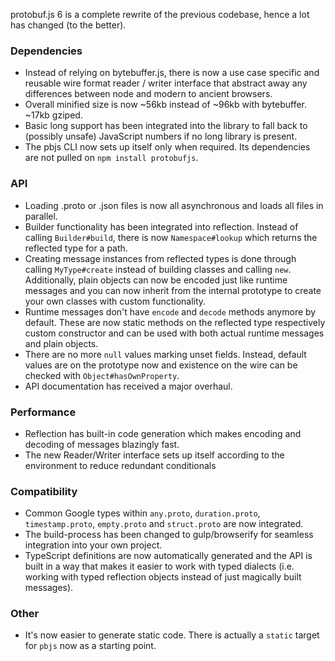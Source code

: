 protobuf.js 6 is a complete rewrite of the previous codebase, hence a lot has changed (to the better).

### Dependencies

* Instead of relying on bytebuffer.js, there is now a use case specific and reusable wire format reader / writer interface that abstract away any differences between node and modern to ancient browsers.
* Overall minified size is now ~56kb instead of ~96kb with bytebuffer. ~17kb gziped.
* Basic long support has been integrated into the library to fall back to (possibly unsafe) JavaScript numbers if no long library is present.
* The pbjs CLI now sets up itself only when required. Its dependencies are not pulled on `npm install protobufjs`.

### API

* Loading .proto or .json files is now all asynchronous and loads all files in parallel.
* Builder functionality has been integrated into reflection.
  Instead of calling `Builder#build`, there is now `Namespace#lookup` which returns the reflected type for a path.
* Creating message instances from reflected types is done through calling `MyType#create` instead of building classes and calling `new`.
  Additionally, plain objects can now be encoded just like runtime messages and you can now inherit from the internal prototype to create your own classes with custom functionality.
* Runtime messages don't have `encode` and `decode` methods anymore by default.
  These are now static methods on the reflected type respectively custom constructor and can be used with both actual runtime messages and plain objects.
* There are no more `null` values marking unset fields. Instead, default values are on the prototype now and existence on the wire can be checked with `Object#hasOwnProperty`.
* API documentation has received a major overhaul.

### Performance

* Reflection has built-in code generation which makes encoding and decoding of messages blazingly fast.
* The new Reader/Writer interface sets up itself according to the environment to reduce redundant conditionals

### Compatibility

* Common Google types within `any.proto`, `duration.proto`, `timestamp.proto`, `empty.proto` and `struct.proto` are now integrated.
* The build-process has been changed to gulp/browserify for seamless integration into your own project.
* TypeScript definitions are now automatically generated and the API is built in a way that makes it easier to work with typed dialects (i.e. working with typed reflection objects instead of just magically built messages).

### Other

* It's now easier to generate static code. There is actually a `static` target for `pbjs` now as a starting point.